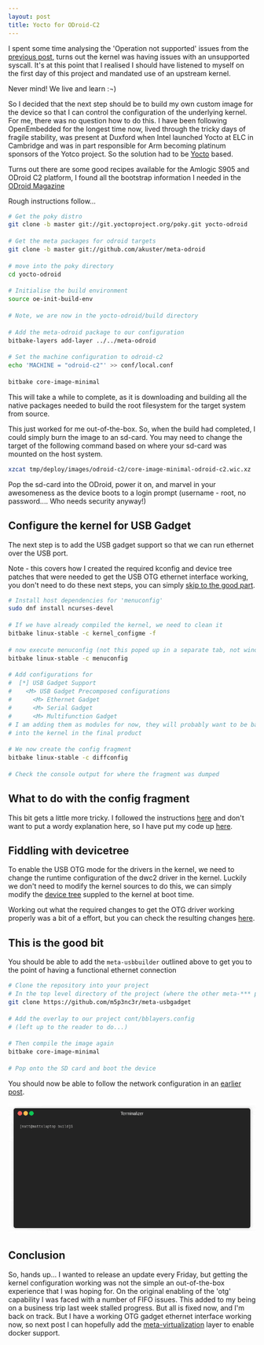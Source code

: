 ```yaml
---
layout: post
title: Yocto for ODroid-C2
---
```


I spent some time analysing the 'Operation not supported' issues from the [previous post](../Native_buildx_on_arm_pt2/), turns out the kernel was having issues with an unsupported syscall.  It's at this point that I realised I should have listened to myself on the first day of this project and mandated use of an upstream kernel.

Never mind!  We live and learn :¬)

So I decided that the next step should be to build my own custom image for the device so that I can control the configuration of the underlying kernel.  For me, there was no question how to do this.  I have been following OpenEmbedded for the longest time now, lived through the tricky days of fragile stability, was present at  Duxford when Intel launched Yocto at ELC in Cambridge and was in part responsible for Arm becoming platinum sponsors of the Yotco project.  So the solution had to be [Yocto](https://www.yoctoproject.org/) based.

Turns out there are some good recipes available for the Amlogic S905 and ODroid C2 platform, I found all the bootstrap information I needed in the [ODroid Magazine](https://magazine.odroid.com/article/yocto-project-running-odroid-c2/)

Rough instructions follow...

```bash
# Get the poky distro
git clone -b master git://git.yoctoproject.org/poky.git yocto-odroid

# Get the meta packages for odroid targets
git clone -b master git://github.com/akuster/meta-odroid

# move into the poky directory
cd yocto-odroid

# Initialise the build environment
source oe-init-build-env

# Note, we are now in the yocto-odroid/build directory

# Add the meta-odroid package to our configuration
bitbake-layers add-layer ../../meta-odroid

# Set the machine configuration to odroid-c2
echo 'MACHINE = "odroid-c2"' >> conf/local.conf

bitbake core-image-minimal
```

This will take a while to complete, as it is downloading and building all the native packages needed to build the root filesystem for the target system from source.

This just worked for me out-of-the-box.  So, when the build had completed, I could simply burn the image to an sd-card.  You may need to change the target of the following command based on where your sd-card was mounted on the host system.

```bash
xzcat tmp/deploy/images/odroid-c2/core-image-minimal-odroid-c2.wic.xz | sudo dd of=/dev/mmcblk0 bs=4M iflag=fullblock oflag=direct conv=fsync status=progress
```

Pop the sd-card into the ODroid, power it on, and marvel in your awesomeness as the device boots to a login prompt (username - root, no password.... Who needs security anyway!)

## Configure the kernel for USB Gadget

The next step is to add the USB gadget support so that we can run ethernet over the USB port.

Note - this covers how I created the required kconfig and device tree patches that were needed to get the USB OTG ethernet interface working, you don't need to do these next steps, you can simply [skip to the good part](#this-is-the-good-bit).

```bash
# Install host dependencies for 'menuconfig'
sudo dnf install ncurses-devel

# If we have already compiled the kernel, we need to clean it
bitbake linux-stable -c kernel_configme -f

# now execute menuconfig (not this poped up in a separate tab, not window)
bitbake linux-stable -c menuconfig

# Add configurations for
#  [*] USB Gadget Support
#    <M> USB Gadget Precomposed configurations
#      <M> Ethernet Gadget
#      <M> Serial Gadget
#      <M> Multifunction Gadget
# I am adding them as modules for now, they will probably want to be baked
# into the kernel in the final product

# We now create the config fragment
bitbake linux-stable -c diffconfig

# Check the console output for where the fragment was dumped
```

## What to do with the config fragment

This bit gets a little more tricky.  I followed the instructions [here](https://www.yoctoproject.org/docs/1.8/dev-manual/dev-manual.html#understanding-and-creating-layers) and don't want to put a wordy explanation here, so I have put my code up [here](https://github.com/m5p3nc3r/meta-usbbuilder).

## Fiddling with devicetree

To enable the USB OTG mode for the drivers in the kernel, we need to change the runtime configuration of the dwc2 driver in the kernel.  Luckily we don't need to modify the kernel sources to do this, we can simply modify the [device tree](https://www.devicetree.org/) suppled to the kernel at boot time.

Working out what the required changes to get the OTG driver working properly was a bit of a effort, but you can check the resulting changes [here](https://github.com/m5p3nc3r/meta-usbbuilder/blob/master/recipes-kernel/linux/linux-stable/usbgadget.patch).

## This is the good bit

You should be able to add the ```meta-usbbuilder``` outlined above to get you to the point of having a functional ethernet connection

```bash
# Clone the repository into your project
# In the top level directory of the project (where the other meta-*** projects are)
git clone https://github.com/m5p3nc3r/meta-usbgadget

# Add the overlay to our project cont/bblayers.config
# (left up to the reader to do...)

# Then compile the image again
bitbake core-image-minimal

# Pop onto the SD card and boot the device
```

You should now be able to follow the network configuration in an [earlier post](../Native_buildx_on_arm/#setting-up-the-usb-gadget-ethernet).

![terminal output](../images/posts/g_ether.gif)

## Conclusion

So, hands up... I wanted to release an update every Friday, but getting the kernel configuration working was not the simple an out-of-the-box experience that I was hoping for.  On the original enabling of the 'otg' capability I was faced with a number of FIFO issues.  This added to my being on a business trip last week stalled progress.  But all is fixed now, and I'm back on track.  But I have a working OTG gadget ethernet interface working now, so next post I can hopefully add the [meta-virtualization](https://git.yoctoproject.org/cgit/cgit.cgi/meta-virtualization/) layer to enable docker support.
